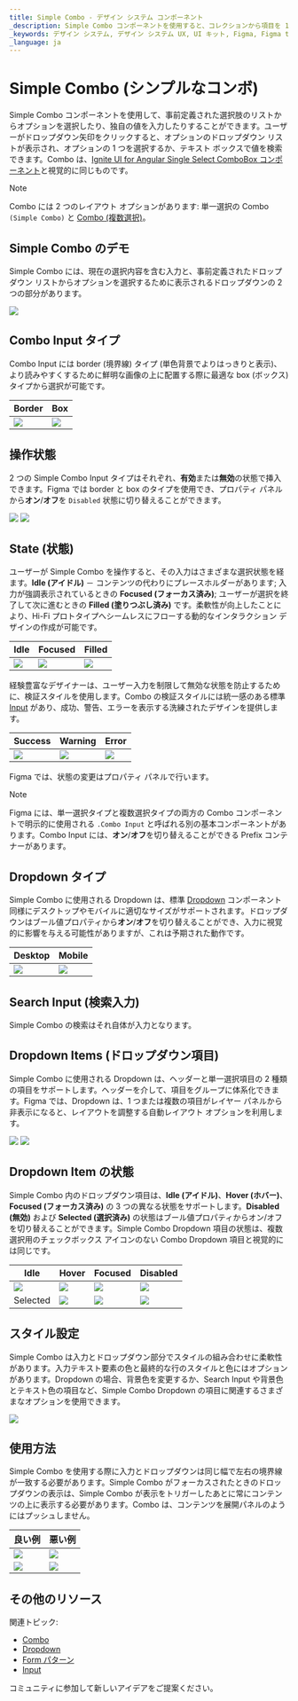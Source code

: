 ```yaml
---
title: Simple Combo - デザイン システム コンポーネント
_description: Simple Combo コンポーネントを使用すると、コレクションから項目を 1 つ選択できます。
_keywords: デザイン システム, デザイン システム UX, UI キット, Figma, Figma to Angular, Figma からコードをエクスポート, Figma to HTML, Figma UI キット, Sketch, Ignite UI for Angular, Sketch to Angular, Angular, Angular デザイン システム, Sketch からコードをエクスポート, Angular 向けデザイン キット, Sketch HTML, Sketch to HTML, Sketch UI キット, Adobe XD, Adobe XD to Angular, Adobe XD からコードをエクスポート, Adobe XD to HTML, Adobe XD UI キット
_language: ja
---
```


# Simple Combo (シンプルなコンボ)

Simple Combo コンポーネントを使用して、事前定義された選択肢のリストからオプションを選択したり、独自の値を入力したりすることができます。ユーザーがドロップダウン矢印をクリックすると、オプションのドロップダウン リストが表示され、オプションの 1 つを選択するか、テキスト ボックスで値を検索できます。Combo は、[Ignite UI for Angular Single Select ComboBox コンポーネント](https://jp.infragistics.com/products/ignite-ui-angular/angular/components/simple-combo.html)と視覚的に同じものです。

> [!Note]
> Combo には 2 つのレイアウト オプションがあります: 単一選択の Combo `(Simple Combo)` と [Combo (複数選択)](combo.md)。

## Simple Combo のデモ

Simple Combo には、現在の選択内容を含む入力と、事前定義されたドロップダウン リストからオプションを選択するために表示されるドロップダウンの 2 つの部分があります。

<img class="responsive-img" src="../images/simple-combo_demo.png" srcset="../images/simple-combo_demo@2x.png 2x" />

## Combo Input タイプ

Combo Input には border (境界線) タイプ (単色背景でよりはっきりと表示)、より読みやすくするために鮮明な画像の上に配置する際に最適な box (ボックス) タイプから選択が可能です。

| Border | Box |
| ------- | ------- |
| <img class="responsive-img" src="../images/simple-combo_border.png" srcset="../images/simple-combo_border@2x.png 2x" /> | <img class="responsive-img" src="../images/simple-combo_box.png" srcset="../images/simple-combo_box@2x.png 2x" /> |

## 操作状態

2 つの Simple Combo Input タイプはそれぞれ、**有効**または**無効**の状態で挿入できます。Figma では border と box のタイプを使用でき、プロパティ パネルから**オン**/**オフ**を `Disabled` 状態に切り替えることができます。

<img class="responsive-img" src="../images/combo_enabledstate.png" srcset="../images/combo_enabledstate@2x.png 2x" />
<img class="responsive-img" src="../images/combo_disabledstate.png" srcset="../images/combo_disabledstate@2x.png 2x" />

## State (状態)

ユーザーが Simple Combo を操作すると、その入力はさまざまな選択状態を経ます。**Idle (アイドル)** － コンテンツの代わりにプレースホルダーがあります; 入力が強調表示されているときの **Focused (フォーカス済み)**; ユーザーが選択を終了して次に進むときの **Filled (塗りつぶし済み)** です。柔軟性が向上したことにより、Hi-Fi プロトタイプへシームレスにフローする動的なインタラクション デザインの作成が可能です。

| Idle | Focused | Filled | 
| ------- | ------- | ------- |
| <img class="responsive-img" src="../images/simple-combo_idle.png" srcset="../images/simple-combo_idle@2x.png 2x" /> | <img class="responsive-img" src="../images/simple-combo_focused.png" srcset="../images/simple-combo_focused@2x.png 2x" /> | <img class="responsive-img" src="../images/simple-combo_filled.png" srcset="../images/simple-combo_filled@2x.png 2x" /> |

経験豊富なデザイナーは、ユーザー入力を制限して無効な状態を防止するために、検証スタイルを使用します。Combo の検証スタイルには統一感のある標準 [Input](input.md) があり、成功、警告、エラーを表示する洗練されたデザインを提供します。

| Success | Warning | Error | 
| ------- | ------- | ------- |
| <img class="responsive-img" src="../images/simple-combo_success.png" srcset="../images/simple-combo_success@2x.png 2x" /> | <img class="responsive-img" src="../images/simple-combo_warning.png" srcset="../images/simple-combo_warning@2x.png 2x" /> | <img class="responsive-img" src="../images/simple-combo_error.png" srcset="../images/simple-combo_error@2x.png 2x" /> |

Figma では、状態の変更はプロパティ パネルで行います。

> [!Note]
> Figma には、単一選択タイプと複数選択タイプの両方の Combo コンポーネントで明示的に使用される `.Combo Input` と呼ばれる別の基本コンポーネントがあります。Combo Input には、**オン**/**オフ**を切り替えることができる Prefix コンテナーがあります。

## Dropdown タイプ

Simple Combo に使用される Dropdown は、標準 [Dropdown](dropdown.md) コンポーネント同様にデスクトップやモバイルに適切なサイズがサポートされます。ドロップダウンはブール値プロパティから**オン**/**オフ**を切り替えることができ、入力に視覚的に影響を与える可能性がありますが、これは予期された動作です。

| Desktop | Mobile |
| ------- | ------- |
| <img class="responsive-img" src="../images/simple-combo_desktop.png" srcset="../images/simple-combo_desktop@2x.png 2x" /> | <img class="responsive-img" src="../images/simple-combo_mobile.png" srcset="../images/simple-combo_mobile@2x.png 2x" /> |

## Search Input (検索入力)

Simple Combo の検索はそれ自体が入力となります。

## Dropdown Items (ドロップダウン項目)

Simple Combo に使用される Dropdown は、ヘッダーと単一選択項目の 2 種類の項目をサポートします。ヘッダーを介して、項目をグループに体系化できます。Figma では、Dropdown は、1 つまたは複数の項目がレイヤー パネルから非表示になると、レイアウトを調整する自動レイアウト オプションを利用します。

<img class="responsive-img" src="../images/simple-combo_header.png" srcset="../images/simple-combo_header@2x.png 2x" />
<img class="responsive-img" src="../images/simple-combo_item.png" srcset="../images/simple-combo_item@2x.png 2x" />

## Dropdown Item の状態

Simple Combo 内のドロップダウン項目は、**Idle (アイドル)**、**Hover (ホバー)**、**Focused (フォーカス済み)** の 3 つの異なる状態をサポートします。**Disabled (無効)** および **Selected (選択済み)** の状態はブール値プロパティからオン/オフを切り替えることができます。Simple Combo Dropdown 項目の状態は、複数選択用のチェックボックス アイコンのない Combo Dropdown 項目と視覚的には同じです。

| Idle | Hover | Focused | Disabled |
| ---- | ----- | ------- | -------- |
| <img class="responsive-img" src="../images/simple-combo_item_idle.png" srcset="../images/simple-combo_item_idle@2x.png 2x" /> | <img class="responsive-img" src="../images/simple-combo_item_hover.png" srcset="../images/simple-combo_item_hover@2x.png 2x" /> | <img class="responsive-img" src="../images/simple-combo_item_focused.png" srcset="../images/simple-combo_item_focused@2x.png 2x" /> | <img class="responsive-img" src="../images/simple-combo_item_idle_disabled.png" srcset="../images/simple-combo_item_idle_disabled@2x.png 2x" /> |
| Selected | <img class="responsive-img" src="../images/simple-combo_item_selected.png" srcset="../images/simple-combo_item_selected@2x.png 2x" /> | <img class="responsive-img" src="../images/simple-combo_item_selected_hover.png" srcset="../images/simple-combo_item_selected_hover@2x.png 2x" /> | <img class="responsive-img" src="../images/simple-combo_item_selected_focused.png" srcset="../images/simple-combo_item_selected_focused@2x.png 2x" /> |

## スタイル設定

Simple Combo は入力とドロップダウン部分でスタイルの組み合わせに柔軟性があります。入力テキスト要素の色と最終的な行のスタイルと色にはオプションがあります。Dropdown の場合、背景色を変更するか、Search Input や背景色とテキスト色の項目など、Simple Combo Dropdown の項目に関連するさまざまなオプションを使用できます。

<img class="responsive-img" src="../images/simple-combo_styling.png" srcset="../images/simple-combo_styling@2x.png 2x" />

## 使用方法

Simple Combo を使用する際に入力とドロップダウンは同じ幅で左右の境界線が一致する必要があります。Simple Combo がフォーカスされたときのドロップダウンの表示は、Simple Combo が表示をトリガーしたあとに常にコンテンツの上に表示する必要があります。Combo は、コンテンツを展開パネルのようにはプッシュしません。

| 良い例                                                                           | 悪い例                                                                            |
| ---------------------------------------------------------------------------- | -------------------------------------------------------------------------------- |
| <img class="responsive-img" src="../images/simple-combo_do1.png" srcset="../images/simple-combo_do1@2x.png 2x" /> | <img class="responsive-img" src="../images/simple-combo_dont1.png" srcset="../images/simple-combo_dont1@2x.png 2x" /> |
| <img class="responsive-img" src="../images/simple-combo_do2.png" srcset="../images/simple-combo_do2@2x.png 2x" /> | <img class="responsive-img" src="../images/simple-combo_dont2.png" srcset="../images/simple-combo_dont2@2x.png 2x" /> |

## その他のリソース

関連トピック:

- [Combo](combo.md)
- [Dropdown](dropdown.md)
- [Form パターン](../patterns/form.md)
- [Input](input.md)
  <div class="divider--half"></div>

コミュニティに参加して新しいアイデアをご提案ください。
